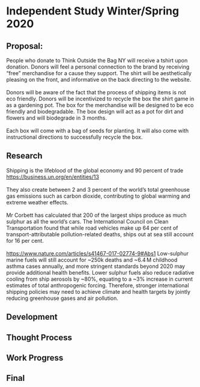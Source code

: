 # Independent Study Winter/Spring 2020

## Proposal: 
People who donate to Think Outside the Bag NY will receive a tshirt upon donation. Donors will feel a personal connection to the brand by receiving “free” merchandise for a cause they support. The shirt will be aesthetically pleasing on the front, and informative on the back directing to the website. 
<br>
<br>
Donors will be aware of the fact that the process of shipping items is not eco friendly. Donors will be incentivized to recycle the box the shirt game in as a gardening pot. The box for the merchandise will be designed to be eco friendly and biodegradable. The box design will act as a pot for dirt and flowers and will biodegrade in 3 months. 
<br>
<br>
Each box will come with a bag of seeds for planting. It will also come with instructional directions to successfully recycle the box.

## Research
Shipping is the lifeblood of the global economy and 90 percent of trade 
https://business.un.org/en/entities/13
<br>
<br>
They also create between 2 and 3 percent of the world’s total greenhouse gas emissions such as carbon dioxide, contributing to global warming and extreme weather effects.
<br>
<br>
Mr Corbett has calculated that 200 of the largest ships produce as much sulphur as all the world’s cars. The International Council on Clean Transportation found that while road vehicles make up 64 per cent of transport-attributable pollution-related deaths, ships out at sea still account for 16 per cent. 
<br>
<br>
https://www.nature.com/articles/s41467-017-02774-9#Abs1
Low-sulphur marine fuels will still account for ~250k deaths and ~6.4 M childhood asthma cases annually, and more stringent standards beyond 2020 may provide additional health benefits. Lower sulphur fuels also reduce radiative cooling from ship aerosols by ~80%, equating to a ~3% increase in current estimates of total anthropogenic forcing. Therefore, stronger international shipping policies may need to achieve climate and health targets by jointly reducing greenhouse gases and air pollution.


## Development

## Thought Process

## Work Progress 

## Final
